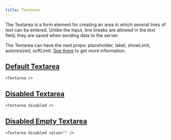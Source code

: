 ```yaml
---
title: Textarea
---
```


The Textarea is a form element for creating an area in which several lines of text can be entered. Unlike the Input, line breaks are allowed in the text field, they are saved when sending data to the server.

The Textarea can have the next props: placeholder, label, showLimit, autoresized, softLimit. [See there](/storybook/?path=/docs/core-inputs-textarea--docs) to get more information.

## [Default Textarea](/storybook/?path=/story/core-inputs-textarea--default-textarea)

```tsx
<Textarea />
```

## [Disabled Textarea](/storybook/?path=/story/core-inputs-textarea--disabled-textarea)

```tsx
<Textarea disabled />
```

## [Disabled Empty Textarea](/storybook/?path=/story/core-inputs-textarea--disabled-empty-textarea)

```tsx
<Textarea disabled value="" />
```
